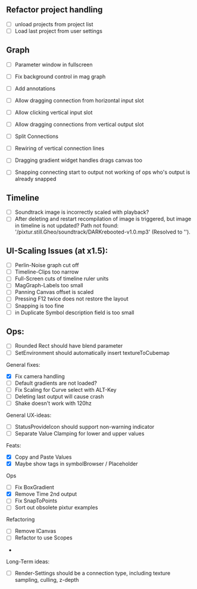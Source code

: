 ﻿## Refactor project handling 

- [ ] unload projects from project list
- [ ] Load last project from user settings

## Graph

- [ ] Parameter window in fullscreen
- [ ] Fix background control in mag graph
- [ ] Add annotations
- [ ] Allow dragging connection from horizontal input slot
- [ ] Allow clicking vertical input slot
- [ ] Allow dragging connections from vertical output slot
- [ ] Split Connections
- [ ] Rewiring of vertical connection lines
- [ ] Dragging gradient widget handles drags canvas too
- [ ] Snapping connecting start to output not working of ops who's output is already snapped


## Timeline
- [ ] Soundtrack image is incorrectly scaled with playback?
- [ ] After deleting and restart recompilation of image is triggered, but image in timeline is not updated?
      Path not found: '/pixtur.still.Gheo/soundtrack/DARKrebooted-v1.0.mp3' (Resolved to '').

## UI-Scaling Issues (at x1.5):
- [ ] Perlin-Noise graph cut off
- [ ] Timeline-Clips too narrow
- [ ] Full-Screen cuts of timeline ruler units
- [ ] MagGraph-Labels too small
- [ ] Panning Canvas offset is scaled
- [ ] Pressing F12 twice does not restore the layout
- [ ] Snapping is too fine
- [ ] in Duplicate Symbol description field is too small

## Ops:
- [ ] Rounded Rect should have blend parameter
- [ ] SetEnvironment should automatically insert textureToCubemap

General fixes:
- [x] Fix camera handling
- [ ] Default gradients are not loaded?
- [ ] Fix Scaling for Curve select with ALT-Key
- [ ] Deleting last output will cause crash
- [ ] Shake doesn't work with 120hz

General UX-ideas:
- [ ] StatusProvideIcon should support non-warning indicator
- [ ] Separate Value Clamping for lower and upper values 

Feats:
- [x] Copy and Paste Values
- [x] Maybe show tags in symbolBrowser / Placeholder

Ops
- [ ] Fix BoxGradient
- [x] Remove Time 2nd output
- [ ] Fix SnapToPoints
- [ ] Sort out obsolete pixtur examples

Refactoring
- [ ] Remove ICanvas
- [ ] Refactor to use Scopes
- 
Long-Term ideas:
- [ ] Render-Settings should be a connection type, including texture sampling, culling, z-depth